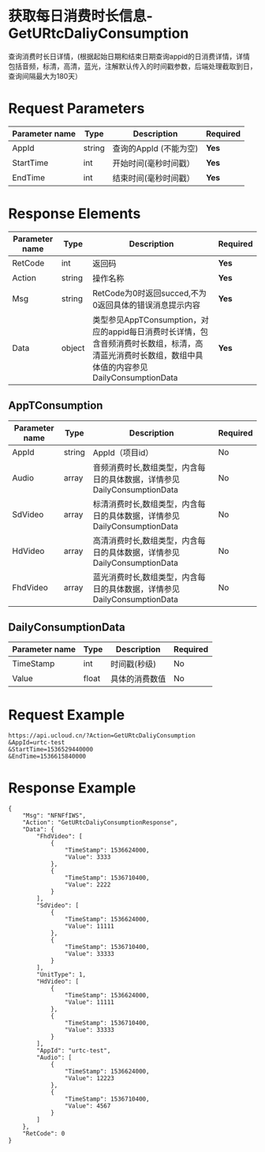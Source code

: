 # 获取每日消费时长信息-GetURtcDaliyConsumption

查询消费时长日详情，(根据起始日期和结束日期查询appid的日消费详情，详情包括音频，标清，高清，蓝光，注解默认传入的时间戳参数，后端处理截取到日，查询间隔最大为180天）

# Request Parameters
|Parameter name|Type|Description|Required|
|---|---|---|---|
|AppId|string|查询的AppId (不能为空)|**Yes**|
|StartTime|int|开始时间(毫秒时间戳）|**Yes**|
|EndTime|int|结束时间(毫秒时间戳）|**Yes**|

# Response Elements
|Parameter name|Type|Description|Required|
|---|---|---|---|
|RetCode|int|返回码|**Yes**|
|Action|string|操作名称|**Yes**|
|Msg|string|RetCode为0时返回succed,不为0返回具体的错误消息提示内容|**Yes**|
|Data|object|类型参见AppTConsumption，对应的appid每日消费时长详情，包含音频消费时长数组，标清，高清蓝光消费时长数组，数组中具体值的内容参见DailyConsumptionData|**Yes**|

## AppTConsumption
|Parameter name|Type|Description|Required|
|---|---|---|---|
|AppId|string|AppId（项目id）|No|
|Audio|array|音频消费时长,数组类型，内含每日的具体数据，详情参见DailyConsumptionData |No|
|SdVideo|array|标清消费时长,数组类型，内含每日的具体数据，详情参见DailyConsumptionData |No|
|HdVideo|array|高清消费时长,数组类型，内含每日的具体数据，详情参见DailyConsumptionData |No|
|FhdVideo|array|蓝光消费时长,数组类型，内含每日的具体数据，详情参见DailyConsumptionData |No|

## DailyConsumptionData
|Parameter name|Type|Description|Required|
|---|---|---|---|
|TimeStamp|int|时间戳(秒级)|No|
|Value|float|具体的消费数值|No|

# Request Example
```
https://api.ucloud.cn/?Action=GetURtcDaliyConsumption
&AppId=urtc-test
&StartTime=1536529440000
&EndTime=1536615840000
```

# Response Example
```
{
    "Msg": "NFNFfIWS", 
    "Action": "GetURtcDaliyConsumptionResponse", 
    "Data": {
        "FhdVideo": [
            {
                "TimeStamp": 1536624000, 
                "Value": 3333
            }, 
            {
                "TimeStamp": 1536710400, 
                "Value": 2222
            }
        ], 
        "SdVideo": [
            {
                "TimeStamp": 1536624000, 
                "Value": 11111
            }, 
            {
                "TimeStamp": 1536710400, 
                "Value": 33333
            }
        ], 
        "UnitType": 1, 
        "HdVideo": [
            {
                "TimeStamp": 1536624000, 
                "Value": 11111
            }, 
            {
                "TimeStamp": 1536710400, 
                "Value": 33333
            }
        ], 
        "AppId": "urtc-test", 
        "Audio": [
            {
                "TimeStamp": 1536624000, 
                "Value": 12223
            }, 
            {
                "TimeStamp": 1536710400, 
                "Value": 4567
            }
        ]
    }, 
    "RetCode": 0
}
```

